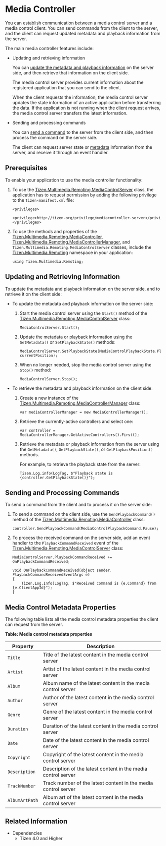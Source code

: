# Media Controller


You can establish communication between a media control server and a media control client. You can send commands from the client to the server, and the client can request updated metadata and playback information from the server.

The main media controller features include:

-   Updating and retrieving information

    You can [update the metadata and playback information](#get_media) on the server side, and then retrieve that information on the client side.

    The media control server provides current information about the registered application that you can send to the client.

    When the client requests the information, the media control server updates the state information of an active application before transferring the data. If the application is not running when the client request arrives, the media control server transfers the latest information.

- Sending and processing commands

    You can [send a command](#send_media) to the server from the client side, and then process the command on the server side.

    The client can request server state or [metadata](#servermetadata) information from the server, and receive it through an event handler.

## Prerequisites

To enable your application to use the media controller functionality:

1.  To use the [Tizen.Multimedia.Remoting.MediaControlServer](https://developer.tizen.org/dev-guide/csapi/api/Tizen.Multimedia.Remoting.MediaControlServer.html) class, the application has to request permission by adding the following privilege to the `tizen-manifest.xml` file:

    ```
    <privileges>
       <privilege>http://tizen.org/privilege/mediacontroller.server</privilege>
    </privileges>
    ```

2. To use the methods and properties of the [Tizen.Multimedia.Remoting.MediaController](https://developer.tizen.org/dev-guide/csapi/api/Tizen.Multimedia.Remoting.MediaController.html), [Tizen.Multimedia.Remoting.MediaControllerManager](https://developer.tizen.org/dev-guide/csapi/api/Tizen.Multimedia.Remoting.MediaControllerManager.html), and `Tizen.Multimedia.Remoting.MediaControlServer` classes, include the [Tizen.Multimedia.Remoting](https://developer.tizen.org/dev-guide/csapi/api/Tizen.Multimedia.Remoting.html) namespace in your application:

    ```
    using Tizen.Multimedia.Remoting;
    ```

<a name="get_media"></a>
## Updating and Retrieving Information

To update the metadata and playback information on the server side, and to retrieve it on the client side:

-   To update the metadata and playback information on the server side:
    1.  Start the media control server using the `Start()` method of the [Tizen.Multimedia.Remoting.MediaControlServer](https://developer.tizen.org/dev-guide/csapi/api/Tizen.Multimedia.Remoting.MediaControlServer.html) class:

        ```
        MediaControlServer.Start();
        ```

    2. Update the metadata or playback information using the `SetMetadata()` or `SetPlaybackState()` methods:

        ```
        MediaControlServer.SetPlaybackState(MediaControlPlaybackState.Playing, currentPosition);
        ```

    3. When no longer needed, stop the media control server using the `Stop()` method:

        ```
        MediaControlServer.Stop();
        ```

- To retrieve the metadata and playback information on the client side:
    1.  Create a new instance of the [Tizen.Multimedia.Remoting.MediaControllerManager](https://developer.tizen.org/dev-guide/csapi/api/Tizen.Multimedia.Remoting.MediaControllerManager.html) class:

        ```
        var mediaControllerManager = new MediaControllerManager();
        ```

    2. Retrieve the currently-active controllers and select one:

        ```
        var controller = MediaControllerManager.GetActiveControllers().First();
        ```

    3. Retrieve the metadata or playback information from the server using the `GetMetadata()`, `GetPlaybackState()`, or `GetPlaybackPosition()` methods.

        For example, to retrieve the playback state from the server:

        ```
        Tizen.Log.info(LogTag, $"Playback state is {controller.GetPlaybackState()}");
        ```

<a name="send_media"></a>
## Sending and Processing Commands

To send a command from the client and to process it on the server side:

1.  To send a command on the client side, use the `SendPlaybackCommand()` method of the [Tizen.Multimedia.Remoting.MediaController](https://developer.tizen.org/dev-guide/csapi/api/Tizen.Multimedia.Remoting.MediaController.html) class:

    ```
    controller.SendPlaybackCommand(MediaControlPlaybackCommand.Pause);
    ```

2. To process the received command on the server side, add an event handler to the `PlaybackCommandReceived` event of the [Tizen.Multimedia.Remoting.MediaControlServer](https://developer.tizen.org/dev-guide/csapi/api/Tizen.Multimedia.Remoting.MediaControlServer.html) class:

    ```
    MediaControlServer.PlaybackCommandReceived += OnPlaybackCommandReceived;

    void OnPlaybackCommandReceived(object sender, PlaybackCommandReceivedEventArgs e)
    {
        Tizen.Log.Info(LogTag, $"Received command is {e.Command} from {e.ClientAppId}");
    }
    ```

<a name="servermetadata"></a>
## Media Control Metadata Properties

The following table lists all the media control metadata properties the client can request from the server.

**Table: Media control metadata properties**

| Property       | Description                              |
| -------------- | ---------------------------------------- |
| `Title`        | Title of the latest content in the media control server |
| `Artist`       | Artist of the latest content in the media control server |
| `Album`        | Album name of the latest content in the media control server |
| `Author`       | Author of the latest content in the media control server |
| `Genre`        | Genre of the latest content in the media control server |
| `Duration`     | Duration of the latest content in the media control server |
| `Date`         | Date of the latest content in the media control server |
| `Copyright`    | Copyright of the latest content in the media control server |
| `Description`  | Description of the latest content in the media control server |
| `TrackNumber`  | Track number of the latest content in the media control server |
| `AlbumArtPath` | Album art of the latest content in the media control server |


## Related Information
* Dependencies
  -   Tizen 4.0 and Higher
